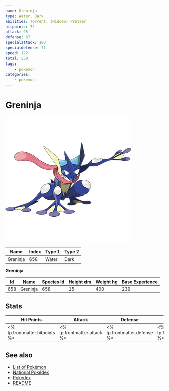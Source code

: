 ```yaml
---
name: Greninja
type: Water, Dark
abilities: Torrent, (Hidden) Protean
hitpoints: 72
attack: 95
defense: 67
specialattack: 103
specialdefense: 71
speed: 122
total: 530
tags:
    - pokemon
categories:
    - pokemon
---
```


# Greninja


![Greninja](images/658.png)

| **Name** | **Index** | **Type 1** | **Type 2** |
|----|----|----|----|
| Greninja | 658 | Water | Dark  |

**Greninja** 




| **Id** | **Name** | **Species Id** | **Height dm** | **Weight hg** | **Base Experience** |
|--------|----------|----------------|------------|------------|---------------------|
| 658 | Greninja | 658 | 15 | 400 | 239 |



## Stats

| **Hit Points** | **Attack** | **Defense** | **Special Attack** | **Special Defense** | **Speed** | **Total** |
|----------------|------------|-------------|--------------------|---------------------|-----------|-----------|
| <% tp.frontmatter.hitpoints %> | <% tp.frontmatter.attack %> | <% tp.frontmatter.defense %> | <% tp.frontmatter.specialattack %> | <% tp.frontmatter.specialdefense %> | <% tp.frontmatter.speed %> | <% tp.frontmatter.total %> |

## See also

- [List of Pokémon](../pokemon.md)
- [National Pokédex](../national_pokedex.md)
- [Pokédex](../pokedex.md)
- [README](../README.md)
